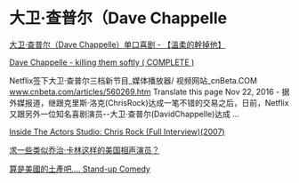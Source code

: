# 大卫·查普尔（Dave Chappelle

[大卫·查普尔（Dave Chappelle）单口喜剧 - 【溫柔的幹掉他】](http://www.bilibili.com/video/av4172545/)

[Dave Chappelle - killing them softly ( COMPLETE )](https://www.youtube.com/watch?v=ofnSojq-vqI)

Netflix签下大卫·查普尔三档新节目_媒体播放器/ 视频网站_cnBeta.COM
www.cnbeta.com/articles/560269.htm
Translate this page
Nov 22, 2016 - 据外媒报道，继跟克里斯·洛克(ChrisRock)达成一笔不错的交易之后，日前，Netflix又跟另外一位知名喜剧演员--大卫·查普尔(DavidChappelle)达成 ...

[Inside The Actors Studio: Chris Rock (Full Interview)(2007)](https://www.youtube.com/watch?v=v5ZyGS02MAI)

[求一些类似乔治·卡林这样的美国相声演员？](https://www.zhihu.com/question/21551163)

[算是美國的土產吧.... Stand-up Comedy](http://zass17.pixnet.net/blog/post/44676138-%E7%AE%97%E6%98%AF%E7%BE%8E%E5%9C%8B%E7%9A%84%E5%9C%9F%E7%94%A2%E5%90%A7....-stand-up-comedy)